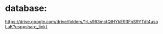 # database:
https://drive.google.com/drive/folders/1rLs983mctQIHYkE93FnS9YTdt4usoLaK?usp=share_link}
